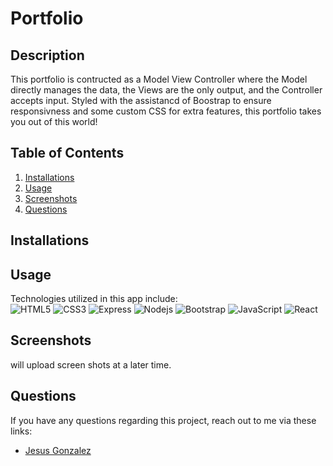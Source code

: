 
# Portfolio

## Description
This portfolio is contructed as a Model View Controller where the Model directly manages the data, the Views are the only output, and the Controller accepts input. Styled with the assistancd of Boostrap to ensure responsivness and some custom CSS for extra features, this portfolio takes you out of this world!

## Table of Contents
1. [Installations](#installations)
2. [Usage](#usage)
3. [Screenshots](#Screenshots)
4. [Questions](#questions)

## Installations
<!--This app is deployeed on Heroku!<br>
[Cinemafiles](https://cinemafiles-by-cinemaphiles.herokuapp.com/)
![](./assets/images/cinemafiles-by-cinemaphiles.PNG)!-->

## Usage
Technologies utilized in this app include: <br>
![HTML5](https://img.shields.io/badge/-HTML5-E34F26?style=flat-square&logo=html5&logoColor=white)
![CSS3](https://img.shields.io/badge/-CSS3-1572B6?style=flat-square&logo=css3)
![Express](https://img.shields.io/badge/-Express-black?style=flat-square&logo=express)
![Nodejs](https://img.shields.io/badge/-Nodejs-black?style=flat-square&logo=Node.js)
![Bootstrap](https://img.shields.io/badge/-Bootstrap-563D7C?style=flat-square&logo=bootstrap)
![JavaScript](https://img.shields.io/badge/-JavaScript-black?style=flat-square&logo=javascript)
![React](https://img.shields.io/badge/-React-black?style=flat-square&logo=React)


## Screenshots
will upload screen shots at a later time.


## Questions
If you have any questions regarding this project, reach out to me via these links:
* [Jesus Gonzalez](https://github.com/jesusgonzalez05)<br>
